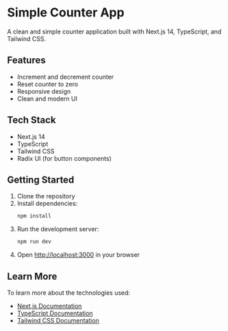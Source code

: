 # Simple Counter App

A clean and simple counter application built with Next.js 14, TypeScript, and Tailwind CSS.

## Features

- Increment and decrement counter
- Reset counter to zero
- Responsive design
- Clean and modern UI

## Tech Stack

- Next.js 14
- TypeScript
- Tailwind CSS
- Radix UI (for button components)

## Getting Started

1. Clone the repository
2. Install dependencies:
   ```bash
   npm install
   ```
3. Run the development server:
   ```bash
   npm run dev
   ```
4. Open [http://localhost:3000](http://localhost:3000) in your browser

## Learn More

To learn more about the technologies used:

- [Next.js Documentation](https://nextjs.org/docs)
- [TypeScript Documentation](https://www.typescriptlang.org/docs/)
- [Tailwind CSS Documentation](https://tailwindcss.com/docs)
